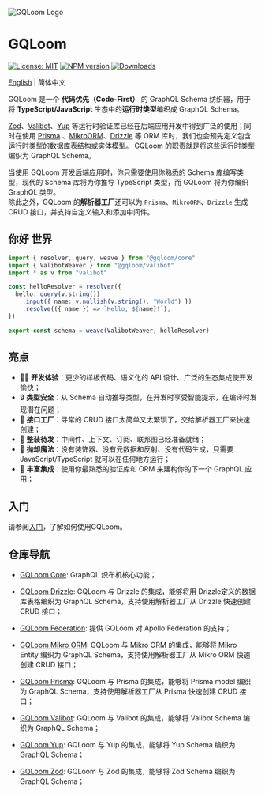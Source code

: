 ![GQLoom Logo](https://github.com/modevol-com/gqloom/blob/main/gqloom.svg?raw=true)

# GQLoom

[![License: MIT][license-image]][license-url]
[![NPM version][npm-image]][npm-url]
[![Downloads][downloads-image]][npm-url]

[English](./README.md) | 简体中文

GQLoom 是一个 **代码优先（Code-First）** 的 GraphQL Schema 纺织器，用于将 **TypeScript/JavaScript** 生态中的**运行时类型**编织成 GraphQL Schema。

[Zod](https://zod.dev/)、[Valibot](https://valibot.dev/)、[Yup](https://github.com/jquense/yup) 等运行时验证库已经在后端应用开发中得到广泛的使用；同时在使用 [Prisma](https://www.prisma.io/) 、[MikroORM](https://mikro-orm.io/)、[Drizzle](https://orm.drizzle.team/) 等 ORM 库时，我们也会预先定义包含运行时类型的数据库表结构或实体模型。
GQLoom 的职责就是将这些运行时类型编织为 GraphQL Schema。

当使用 GQLoom 开发后端应用时，你只需要使用你熟悉的 Schema 库编写类型，现代的 Schema 库将为你推导 TypeScript 类型，而 GQLoom 将为你编织 GraphQL 类型。  
除此之外，GQLoom 的**解析器工厂**还可以为 `Prisma`、`MikroORM`、`Drizzle` 生成 CRUD 接口，并支持自定义输入和添加中间件。

## 你好 世界

```ts
import { resolver, query, weave } from "@gqloom/core"
import { ValibotWeaver } from "@gqloom/valibot"
import * as v from "valibot"

const helloResolver = resolver({
  hello: query(v.string())
    .input({ name: v.nullish(v.string(), "World") })
    .resolve(({ name }) => `Hello, ${name}!`),
})

export const schema = weave(ValibotWeaver, helloResolver)
```

## 亮点

- 🧑‍💻 **开发体验**：更少的样板代码、语义化的 API 设计、广泛的生态集成使开发愉快；
- 🔒 **类型安全**：从 Schema 自动推导类型，在开发时享受智能提示，在编译时发现潜在问题；
- 🎯 **接口工厂**：寻常的 CRUD 接口太简单又太繁琐了，交给解析器工厂来快速创建；
- 🔋 **整装待发**：中间件、上下文、订阅、联邦图已经准备就绪；
- 🔮 **抛却魔法**：没有装饰器、没有元数据和反射、没有代码生成，只需要 JavaScript/TypeScript 就可以在任何地方运行；
- 🧩 **丰富集成**：使用你最熟悉的验证库和 ORM 来建构你的下一个 GraphQL 应用；

## 入门

请参阅[入门](https://gqloom.dev/zh/docs/getting-started)，了解如何使用GQLoom。

## 仓库导航

- [GQLoom Core](./packages/core/README.md): GraphQL 织布机核心功能；

- [GQLoom Drizzle](./packages/drizzle/README.md): GQLoom 与 Drizzle 的集成，能够将用 Drizzle定义的数据库表格编织为 GraphQL Schema，支持使用解析器工厂从 Drizzle 快速创建 CRUD 接口；

- [GQLoom Federation](./packages/federation/README.md): 提供 GQLoom 对 Apollo Federation 的支持；

- [GQLoom Mikro ORM](./packages/mikro-orm/README.md): GQLoom 与 Mikro ORM 的集成，能够将 Mikro Entity 编织为 GraphQL Schema，支持使用解析器工厂从 Mikro ORM 快速创建 CRUD 接口；

- [GQLoom Prisma](./packages/prisma/README.md): GQLoom 与 Prisma 的集成，能够将 Prisma model 编织为 GraphQL Schema，支持使用解析器工厂从 Prisma 快速创建 CRUD 接口；

- [GQLoom Valibot](./packages/valibot/README.md): GQLoom 与 Valibot 的集成，能够将 Valibot Schema 编织为 GraphQL Schema；

- [GQLoom Yup](./packages/yup/README.md): GQLoom 与 Yup 的集成，能够将 Yup Schema 编织为 GraphQL Schema；

- [GQLoom Zod](./packages/zod/README.md): GQLoom 与 Zod 的集成，能够将 Zod Schema 编织为 GraphQL Schema；

[license-image]: https://img.shields.io/badge/License-MIT-brightgreen.svg?style=flat-square
[license-url]: https://opensource.org/licenses/MIT
[npm-image]: https://img.shields.io/npm/v/%40gqloom%2Fcore.svg?style=flat-square
[npm-url]: https://www.npmjs.com/package/@gqloom/core
[downloads-image]: https://img.shields.io/npm/dm/%40gqloom%2Fcore.svg?style=flat-square